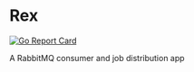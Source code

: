 # Rex

[![Go Report Card](https://goreportcard.com/badge/github.com/beanworks/rex)](https://goreportcard.com/report/github.com/beanworks/rex)

A RabbitMQ consumer and job distribution app
